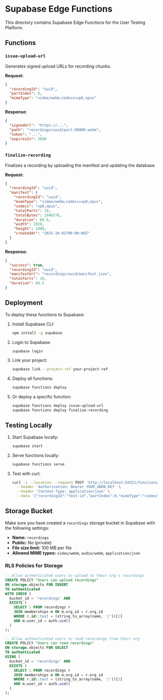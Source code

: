 # Supabase Edge Functions

This directory contains Supabase Edge Functions for the User Testing Platform.

## Functions

### `issue-upload-url`
Generates signed upload URLs for recording chunks.

**Request:**
```json
{
  "recordingId": "uuid",
  "partIndex": 0,
  "mimeType": "video/webm;codecs=vp8,opus"
}
```

**Response:**
```json
{
  "signedUrl": "https://...",
  "path": "recordings/uuid/part-00000.webm",
  "token": "...",
  "expiresIn": 3600
}
```

### `finalize-recording`
Finalizes a recording by uploading the manifest and updating the database.

**Request:**
```json
{
  "recordingId": "uuid",
  "manifest": {
    "recordingId": "uuid",
    "mimeType": "video/webm;codecs=vp8,opus",
    "codecs": "vp8,opus",
    "totalParts": 10,
    "totalBytes": 1048576,
    "duration": 60.5,
    "width": 1920,
    "height": 1080,
    "createdAt": "2025-10-01T00:00:00Z"
  }
}
```

**Response:**
```json
{
  "success": true,
  "recordingId": "uuid",
  "manifestUrl": "recordings/uuid/manifest.json",
  "totalParts": 10,
  "duration": 60.5
}
```

## Deployment

To deploy these functions to Supabase:

1. Install Supabase CLI:
   ```bash
   npm install -g supabase
   ```

2. Login to Supabase:
   ```bash
   supabase login
   ```

3. Link your project:
   ```bash
   supabase link --project-ref your-project-ref
   ```

4. Deploy all functions:
   ```bash
   supabase functions deploy
   ```

5. Or deploy a specific function:
   ```bash
   supabase functions deploy issue-upload-url
   supabase functions deploy finalize-recording
   ```

## Testing Locally

1. Start Supabase locally:
   ```bash
   supabase start
   ```

2. Serve functions locally:
   ```bash
   supabase functions serve
   ```

3. Test with curl:
   ```bash
   curl -i --location --request POST 'http://localhost:54321/functions/v1/issue-upload-url' \
     --header 'Authorization: Bearer YOUR_ANON_KEY' \
     --header 'Content-Type: application/json' \
     --data '{"recordingId":"test-id","partIndex":0,"mimeType":"video/webm"}'
   ```

## Storage Bucket

Make sure you have created a `recordings` storage bucket in Supabase with the following settings:

- **Name:** `recordings`
- **Public:** No (private)
- **File size limit:** 100 MB per file
- **Allowed MIME types:** `video/webm`, `audio/webm`, `application/json`

### RLS Policies for Storage

```sql
-- Allow authenticated users to upload to their org's recordings
CREATE POLICY "Users can upload recordings"
ON storage.objects FOR INSERT
TO authenticated
WITH CHECK (
  bucket_id = 'recordings' AND
  EXISTS (
    SELECT 1 FROM recordings r
    JOIN memberships m ON m.org_id = r.org_id
    WHERE r.id::text = (string_to_array(name, '/'))[2]
    AND m.user_id = auth.uid()
  )
);

-- Allow authenticated users to read recordings from their org
CREATE POLICY "Users can read recordings"
ON storage.objects FOR SELECT
TO authenticated
USING (
  bucket_id = 'recordings' AND
  EXISTS (
    SELECT 1 FROM recordings r
    JOIN memberships m ON m.org_id = r.org_id
    WHERE r.id::text = (string_to_array(name, '/'))[2]
    AND m.user_id = auth.uid()
  )
);
```
